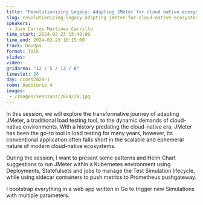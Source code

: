 ```yaml
---
title: "Revolutionizing Legacy: Adapting JMeter for cloud native ecosystems with Helm, K8s and Prometheus"
slug: revolutionizing-legacy-adapting-jmeter-for-cloud-native-ecosystems-with-helm-k8s-and-prometheus
speakers:
 - Juan Carlos Martinez Carrillo
time_start: 2024-02-23 15:40:00
time_end: 2024-02-23 16:15:00
track: DevOps
format: Talk
slides: 
video: 
gridarea: "12 / 5 / 13 / 6"
timeslot: 26
day: ccoss2024-1
room: Auditorio 4
images: 
 - /images/sessions/2024/26.jpg
---
```


In this session, we will explore the transformative journey of adapting JMeter, a traditional load testing tool, to the dynamic demands of cloud-native environments. With a history predating the cloud-native era, JMeter has been the go-to tool in load testing for many years, however, its conventional application often falls short in the scalable and ephemeral nature of modern cloud-native ecosystems.
 
During the session, I want to present some patterns and Helm Chart suggestions to run JMeter within a Kubernetes environment using Deployments, Statefulsets and jobs to manage the Test Simulation lifecycle, while using sidecar containers to push metrics to Prometheus pushgateway.
 
 
 
 I bootstrap everything in a web app written in Go to trigger new Simulations with multiple parameters.
